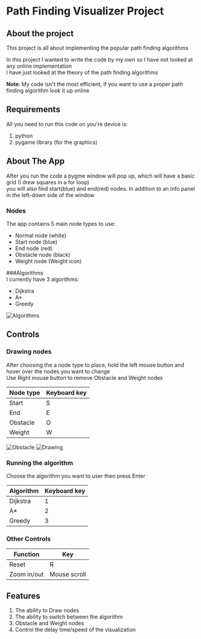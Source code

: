 Path Finding Visualizer Project
====================
About the project
-----------------
This project is all about implementing the popular path finding algorithms

In this project I wanted to write the code by my own so I have not looked at any online implementation  
I have just looked at the theory of the path finding algorithms

**Note**: My code isn't the most efficient, if you want to use a proper path finding algorithm look it up online

Requirements
------------
All you need to run this code on you're device is:
1. python
2. pygame library (for the graphics)

About The App
-------------
After you run the code a pygme window will pop up, which will have a basic grid (I drew squares in a for loop)  
you will also find start(blue) and end(red) nodes. In addition to an info panel in the left-down side of the window

### Nodes  
The app contains 5 main node types to use:
* Normal node   (white)
* Start node    (blue)
* End node      (red)
* Obstacle node (black)
* Weight node   (Weight icon)

###Algorithms  
I currently have 3 algorithms:
* Dijkstra
* A*
* Greedy

![Algorithms](https://user-images.githubusercontent.com/60931606/85296377-f7e9f880-b4a9-11ea-9d40-f13fa6a0744c.gif)


Controls
--------
### Drawing nodes  
After choosing the a node type to place, hold the left mouse button and hover over the nodes you want to change  
Use Right mouse button to remove Obstacle and Weight nodes

|Node type|Keyboard key|
|---------|------------|
|  Start  |     S      |
|   End   |     E      |
|Obstacle |     O      |
| Weight  |     W      |

![Obstacle](https://user-images.githubusercontent.com/60931606/85296162-a2155080-b4a9-11ea-995f-2a32abc0a84e.gif)
![Drawing](https://user-images.githubusercontent.com/60931606/85296277-d0932b80-b4a9-11ea-9281-da5740aa237f.gif)


### Running the algorithm  
Choose the algorithm you want to user then press Enter

|Algorithm|Keyboard key|
|---------|------------|
|Dijkstra |     1      |
|   A*    |     2      |
| Greedy  |     3      |

### Other Controls
|  Function  |    Key     |
|------------|------------|
| Reset      |     R      |
|Zoom in/out |Mouse scroll|

Features
--------
1. The ability to Draw nodes
2. The ability to switch between the algorithm
3. Obstacle and Weight nodes
4. Control the delay time/speed of the visualization